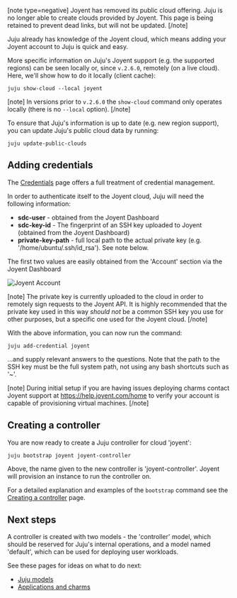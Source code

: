 [note type=negative]
Joyent has removed its public cloud offering. Juju is no longer able to create clouds provided by Joyent. This page is being retained to prevent dead links, but will not be updated. 
[/note]

<!--
Todo:
- Review required
-->

Juju already has knowledge of the Joyent cloud, which means adding your Joyent account to Juju is quick and easy.

More specific information on Juju's Joyent support (e.g. the supported regions) can be seen locally or, since `v.2.6.0`, remotely (on a live cloud). Here, we'll show how to do it locally (client cache):

```text
juju show-cloud --local joyent
```

[note]
In versions prior to `v.2.6.0` the `show-cloud` command only operates locally (there is no `--local` option).
[/note]

To ensure that Juju's information is up to date (e.g. new region support), you can update Juju's public cloud data by running:

```text
juju update-public-clouds
```

<h2 id="heading--adding-credentials">Adding credentials</h2>

The [Credentials](/t/credentials/1112) page offers a full treatment of credential management.

In order to authenticate itself to the Joyent cloud, Juju will need the following information:

- **sdc-user** - obtained from the Joyent Dashboard
- **sdc-key-id** - The fingerprint of an SSH key uploaded to Joyent (obtained from the Joyent Dashboard)
- **private-key-path** - full local path to the actual private key (e.g. '/home/ubuntu/.ssh/id_rsa'). See note below.

The first two values are easily obtained from the 'Account' section via the Joyent Dashboard

![Joyent Account](https://assets.ubuntu.com/v1/779bc621-getting_started-joyent-account-dropdown.png)

[note]
The private key is currently uploaded to the cloud in order to remotely sign requests to the Joyent API. It is highly recommended that the private key used in this way *should not* be a common SSH key you use for other purposes, but a specific one used for the Joyent cloud.
[/note]

With the above information, you can now run the command:

``` text
juju add-credential joyent
```

...and supply relevant answers to the questions. Note that the path to the SSH key must be the full system path, not using any bash shortcuts such as '~'.

[note]
During initial setup if you are having issues deploying charms contact Joyent support at <https://help.joyent.com/home> to verify your account is capable of provisioning virtual machines.
[/note]

<h2 id="heading--creating-a-controller">Creating a controller</h2>

You are now ready to create a Juju controller for cloud 'joyent':

``` text
juju bootstrap joyent joyent-controller
```

Above, the name given to the new controller is 'joyent-controller'. Joyent will provision an instance to run the controller on.

For a detailed explanation and examples of the `bootstrap` command see the [Creating a controller](/t/creating-a-controller/1108) page.

<h2 id="heading--next-steps">Next steps</h2>

A controller is created with two models - the 'controller' model, which should be reserved for Juju's internal operations, and a model named 'default', which can be used for deploying user workloads.

See these pages for ideas on what to do next:

- [Juju models](/t/models/1155)
- [Applications and charms](/t/applications-and-charms/1034)
